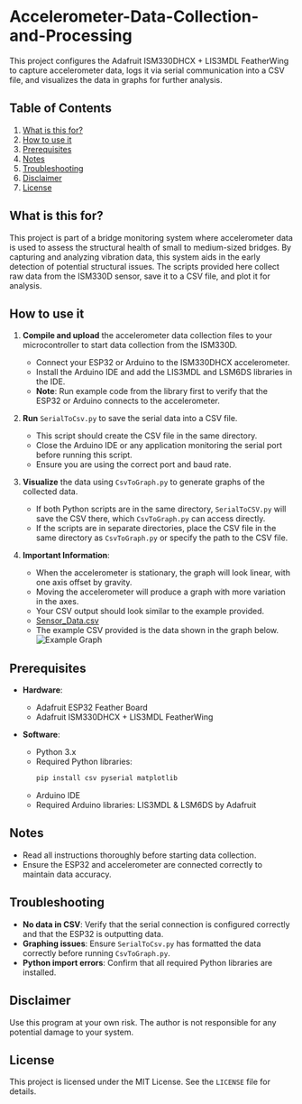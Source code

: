 # Accelerometer-Data-Collection-and-Processing

This project configures the Adafruit ISM330DHCX + LIS3MDL FeatherWing to capture accelerometer data, 
logs it via serial communication into a CSV file, and visualizes the data in graphs for further analysis.

## Table of Contents
1. [What is this for?](#what-is-this-for)
2. [How to use it](#how-to-use-it)
3. [Prerequisites](#prerequisites)
4. [Notes](#notes)
5. [Troubleshooting](#troubleshooting)
6. [Disclaimer](#disclaimer)
7. [License](#license)

## What is this for?

This project is part of a bridge monitoring system where accelerometer data is used to assess the structural health 
of small to medium-sized bridges. By capturing and analyzing vibration data, this system aids in the early detection of potential 
structural issues. The scripts provided here collect raw data from the ISM330D sensor, save it to a CSV file, and plot it for analysis.

## How to use it

1. **Compile and upload** the accelerometer data collection files to your microcontroller to start data collection from the ISM330D.
   - Connect your ESP32 or Arduino to the ISM330DHCX accelerometer.
   - Install the Arduino IDE and add the LIS3MDL and LSM6DS libraries in the IDE.
   - **Note**: Run example code from the library first to verify that the ESP32 or Arduino connects to the accelerometer.

2. **Run** `SerialToCsv.py` to save the serial data into a CSV file.
   - This script should create the CSV file in the same directory.
   - Close the Arduino IDE or any application monitoring the serial port before running this script.
   - Ensure you are using the correct port and baud rate.

3. **Visualize** the data using `CsvToGraph.py` to generate graphs of the collected data.
   - If both Python scripts are in the same directory, `SerialToCSV.py` will save the CSV there, which `CsvToGraph.py` can access directly.
   - If the scripts are in separate directories, place the CSV file in the same directory as `CsvToGraph.py` or specify the path to the CSV file.

4. **Important Information**:
   - When the accelerometer is stationary, the graph will look linear, with one axis offset by gravity.
   - Moving the accelerometer will produce a graph with more variation in the axes.
   - Your CSV output should look similar to the example provided.
   - [Sensor_Data.csv](Examples/sensor_data.csv)
   - The example CSV provided is the data shown in the graph below.
   ![Example Graph](Examples/myplot.png)

## Prerequisites

- **Hardware**:
  - Adafruit ESP32 Feather Board
  - Adafruit ISM330DHCX + LIS3MDL FeatherWing

- **Software**:
  - Python 3.x
  - Required Python libraries:
    ```bash
    pip install csv pyserial matplotlib
    ```
  - Arduino IDE
  - Required Arduino libraries: LIS3MDL & LSM6DS by Adafruit

## Notes

- Read all instructions thoroughly before starting data collection.
- Ensure the ESP32 and accelerometer are connected correctly to maintain data accuracy.

## Troubleshooting

- **No data in CSV**: Verify that the serial connection is configured correctly and that the ESP32 is outputting data.
- **Graphing issues**: Ensure `SerialToCsv.py` has formatted the data correctly before running `CsvToGraph.py`.
- **Python import errors**: Confirm that all required Python libraries are installed.

## Disclaimer

Use this program at your own risk. The author is not responsible for any potential damage to your system.

## License

This project is licensed under the MIT License. See the `LICENSE` file for details.
